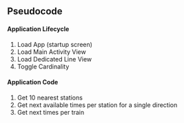 ## Pseudocode

#### Application Lifecycle

1. Load App (startup screen)
2. Load Main Activity View
3. Load Dedicated Line View
3. Toggle Cardinality

#### Application Code
1. Get 10 nearest stations
2. Get next available times per station for a single direction
3. Get next times per train
